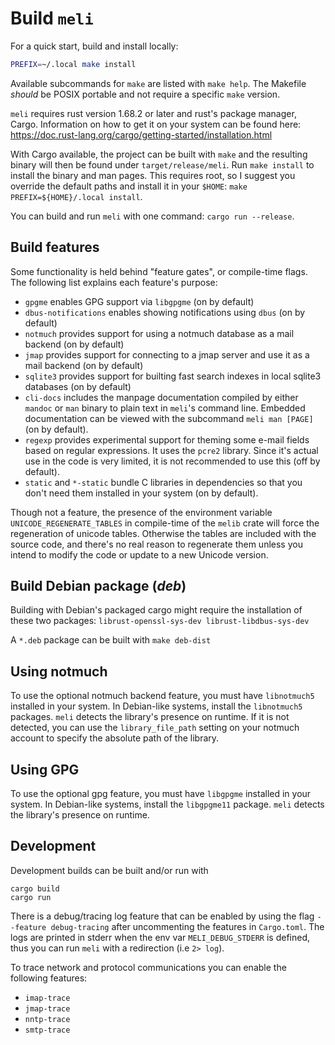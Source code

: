 # Build `meli`

For a quick start, build and install locally:

```sh
PREFIX=~/.local make install
```

Available subcommands for `make` are listed with `make help`.
The Makefile *should* be POSIX portable and not require a specific `make` version.

`meli` requires rust version 1.68.2 or later and rust's package manager, Cargo.
Information on how to get it on your system can be found here: <https://doc.rust-lang.org/cargo/getting-started/installation.html>

With Cargo available, the project can be built with `make` and the resulting binary will then be found under `target/release/meli`.
Run `make install` to install the binary and man pages.
This requires root, so I suggest you override the default paths and install it in your `$HOME`: `make PREFIX=${HOME}/.local install`.

You can build and run `meli` with one command: `cargo run --release`.

## Build features

Some functionality is held behind "feature gates", or compile-time flags. The following list explains each feature's purpose:

- `gpgme` enables GPG support via `libgpgme` (on by default)
- `dbus-notifications` enables showing notifications using `dbus` (on by default)
- `notmuch` provides support for using a notmuch database as a mail backend (on by default)
- `jmap` provides support for connecting to a jmap server and use it as a mail backend (on by default)
- `sqlite3` provides support for builting fast search indexes in local sqlite3 databases (on by default)
- `cli-docs` includes the manpage documentation compiled by either `mandoc` or `man` binary to plain text in `meli`'s command line. Embedded documentation can be viewed with the subcommand `meli man [PAGE]` (on by default).
- `regexp` provides experimental support for theming some e-mail fields based
  on regular expressions.
  It uses the `pcre2` library.
  Since it's actual use in the code is very limited, it is not recommended to use this (off by default).
- `static` and `*-static` bundle C libraries in dependencies so that you don't need them installed in your system (on by default).

Though not a feature, the presence of the environment variable `UNICODE_REGENERATE_TABLES` in compile-time of the `melib` crate will force the regeneration of unicode tables.
Otherwise the tables are included with the source code, and there's no real reason to regenerate them unless you intend to modify the code or update to a new Unicode version.

## Build Debian package (*deb*)

Building with Debian's packaged cargo might require the installation of these two packages: `librust-openssl-sys-dev librust-libdbus-sys-dev`

A `*.deb` package can be built with `make deb-dist`

## Using notmuch

To use the optional notmuch backend feature, you must have `libnotmuch5` installed in your system.
In Debian-like systems, install the `libnotmuch5` packages.
`meli` detects the library's presence on runtime.
If it is not detected, you can use the `library_file_path` setting on your notmuch account to specify the absolute path of the library.

## Using GPG

To use the optional gpg feature, you must have `libgpgme` installed in your system.
In Debian-like systems, install the `libgpgme11` package.
`meli` detects the library's presence on runtime.

## Development

Development builds can be built and/or run with

```
cargo build
cargo run
```

There is a debug/tracing log feature that can be enabled by using the flag `--feature debug-tracing` after uncommenting the features in `Cargo.toml`.
The logs are printed in stderr when the env var `MELI_DEBUG_STDERR` is defined, thus you can run `meli` with a redirection (i.e `2> log`).

To trace network and protocol communications you can enable the following features:

- `imap-trace`
- `jmap-trace`
- `nntp-trace`
- `smtp-trace`
